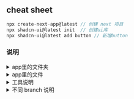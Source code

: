 ## cheat sheet

```js
npx create-next-app@latest // 创建 next 项目
npx shadcn-ui@latest init  // 创建ui库
npx shadcn-ui@latest add button // 新增button
```

### 说明

<details>
<summary>app里的文件夹</summary>
name --> 路由名
[name] --> 动态路由
（name）--> 不会访问，用于管理路由
\_component --> 不会访问
</details>

<details>
<summary>app里的文件</summary>
layout --> 一个文件夹只能有一个 layout，表示这个文件夹的所有子文件夹都会有 layout 里面的内容，可以授收{children}，表示子文件夹里面的内容
</details>

<details>
<summary>工具说明</summary>

- Tailwind CSS: css 框架
- Shadcn UI: Radix UI(组件库) + Tailwind CSS 构建的组件合集
- lucide-react: next 自带 icon 库
</details>

<details>
<summary>不同 branch 说明</summary>
init-next-app:初始化next项目
</details>
